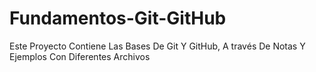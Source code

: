 # Fundamentos-Git-GitHub

Este Proyecto Contiene Las Bases De Git Y GitHub, A través De Notas Y Ejemplos Con Diferentes Archivos
